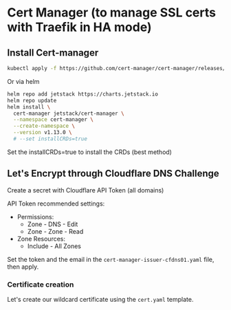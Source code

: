 # Cert Manager (to manage SSL certs with Traefik in HA mode)

## Install Cert-manager

```bash
kubectl apply -f https://github.com/cert-manager/cert-manager/releases/download/v1.13.0/cert-manager.yaml
```

Or via helm

```bash
helm repo add jetstack https://charts.jetstack.io
helm repo update
helm install \
  cert-manager jetstack/cert-manager \
  --namespace cert-manager \
  --create-namespace \
  --version v1.13.0 \
  # --set installCRDs=true
```

Set the installCRDs=true to install the CRDs (best method)

## Let's Encrypt through Cloudflare DNS Challenge

Create a secret with Cloudflare API Token (all domains)

API Token recommended settings:

- Permissions:
  - Zone - DNS - Edit
  - Zone - Zone - Read
- Zone Resources:
  - Include - All Zones

Set the token and the email in the `cert-manager-issuer-cfdns01.yaml` file, then apply.

### Certificate creation

Let's create our wildcard certificate using the `cert.yaml` template.

